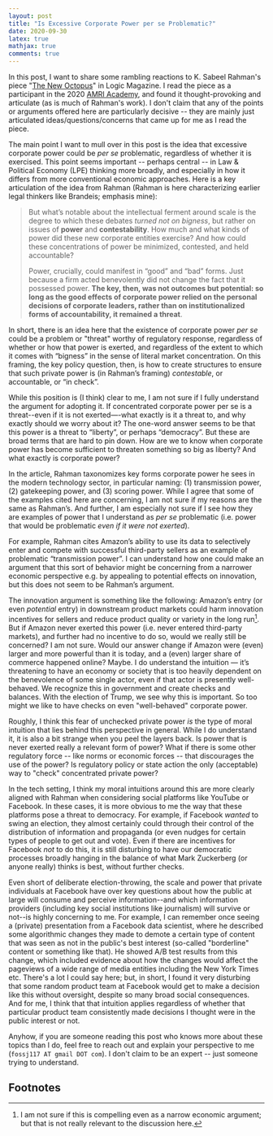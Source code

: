 ```yaml
---
layout: post 
title: "Is Excessive Corporate Power per se Problematic?"
date: 2020-09-30
latex: true 
mathjax: true
comments: true
---
```


In this post, I want to share some rambling reactions to K. Sabeel Rahman's piece "[The New Octopus](https://logicmag.io/scale/the-new-octopus/)" in Logic Magazine. I read the piece as a participant in the 2020 [AMRI Academy](https://lpeproject.org/amri-academy/), and found it thought-provoking and articulate (as is much of Rahman's work). I don't claim that any of the points or arguments offered here are particularly decisive -- they are mainly just articulated ideas/questions/concerns that came up for me as I read the piece. 

The main point I want to mull over in this post is the idea that excessive corporate power could be *per se* problematic, regardless of whether it is exercised. This point seems important -- perhaps central -- in Law & Political Economy (LPE) thinking more broadly, and especially in how it differs from more conventional economic approaches. Here is a key articulation of the idea from Rahman (Rahman is here characterizing earlier legal thinkers like Brandeis; emphasis mine): 

> But what’s notable about the intellectual ferment around scale is the degree to which these debates *turned not on bigness*, but rather on issues of **power** and **contestability**. How much and what kinds of power did these new corporate entities exercise? And how could these concentrations of power be minimized, contested, and held accountable?
> 
> Power, crucially, could manifest in “good” and “bad” forms. Just because a firm acted benevolently did not change the fact that it possessed power. **The key, then, was not outcomes but potential: so long as the good effects of corporate power relied on the personal decisions of corporate leaders, rather than on institutionalized forms of accountability, it remained a threat**. 

In short, there is an idea here that the existence of corporate power *per se* could be a problem or "threat" worthy of regulatory response, regardless of whether or how that power is exerted, and regardless of the extent to which it comes with “bigness” in the sense of literal market concentration. On this framing, the key policy question, then, is how to create structures to ensure that such private power is (in Rahman’s framing) *contestable*, or accountable, or “in check”. 

While this position is (I think) clear to me, I am not sure if I fully understand the argument for adopting it. If concentrated corporate power per se is a threat--even if it is not exerted—-what exactly is it a threat to, and why exactly should we worry about it? The one-word answer seems to be that this power is a threat to “liberty”, or perhaps “democracy”. But these are broad terms that are hard to pin down. How are we to know when corporate power has become sufficient to threaten something so big as liberty? And what exactly is corporate power? 

In the article, Rahman taxonomizes key forms corporate power he sees in the modern technology sector, in particular naming: (1) transmission power, (2) gatekeeping power, and (3) scoring power. While I agree that some of the examples cited here are concerning, I am not sure if my reasons are the same as Rahman’s. And further, I am especially not sure if I see how they are examples of power that I understand as *per se* problematic (i.e. power that would be problematic *even if it were not exerted*). 

For example, Rahman cites Amazon’s ability to use its data to selectively enter and compete with successful third-party sellers as an example of problematic “transmission power”. I can understand how one could make an argument that this sort of behavior might be concerning from a narrower economic perspective e.g. by appealing to potential effects on innovation, but this does not seem to be Rahman’s argument. 

The innovation argument is something like the following: Amazon’s entry (or even *potential* entry) in downstream product markets could harm innovation incentives for sellers and reduce product quality or variety in the long run[^1]. But if Amazon never exerted this power (i.e. never entered third-party markets), and further had no incentive to do so, would we really still be concerned? I am not sure. Would our answer change if Amazon were (even) larger and more powerful than it is today, and a (even) larger share of commerce happened online? Maybe. I do understand the intuition — it’s threatening to have an economy or society that is too heavily dependent on the benevolence of some single actor, even if that actor is presently well-behaved. We recognize this in government and create checks and balances. With the election of Trump, we see why this is important. So too might we like to have checks on even "well-behaved" corporate power.

Roughly, I think this fear of unchecked private power *is* the type of moral intuition that lies behind this perspective in general. While I do understand it, it is also a bit strange when you peel the layers back. Is power that is never exerted really a relevant form of power? What if there is some other regulatory force -- like norms or economic forces -- that discourages the use of the power? Is regulatory policy or state action the only (acceptable) way to "check" concentrated private power? 

In the tech setting, I think my moral intuitions around this are more clearly aligned with Rahman when considering social platforms like YouTube or Facebook. In these cases, it is more obvious to me the way that these platforms pose a threat to democracy. For example, if Facebook *wanted* to swing an election, they almost certainly could through their control of the distribution of information and propaganda (or even nudges for certain types of people to get out and vote). Even if there are incentives for Facebook *not* to do this, it is still disturbing to have our democratic processes broadly hanging in the balance of what Mark Zuckerberg (or anyone really) thinks is best, without further checks. 

Even short of deliberate election-throwing, the scale and power that private individuals at Facebook have over key questions about how the public at large will consume and perceive information--and which information providers (including key social institutions like journalism) will survive or not--is highly concerning to me. For example, I can remember once seeing a (private) presentation from a Facebook data scientist, where he described some algorithmic changes they made to demote a certain type of content that was seen as not in the public's best interest (so-called "borderline" content or something like that). He showed A/B test results from this change, which included evidence about how the changes would affect the pageviews of a wide range of media entities including the New York Times etc. There's a lot I could say here; but, in short, I found it very disturbing that some random product team at Facebook would get to make a decision like this without oversight, despite so many broad social consequences. And for me, I think that that intuition applies regardless of whether that particular product team consistently made decisions I thought were in the public interest or not.

Anyhow, if you are someone reading this post who knows more about these topics than I do, feel free to reach out and explain your perspective to me (`fossj117 AT gmail DOT com`). I don't claim to be an expert -- just someone trying to understand. 

## Footnotes

[^1]: I am not sure if this is compelling even as a narrow economic argument; but that is not really relevant to the discussion here. 